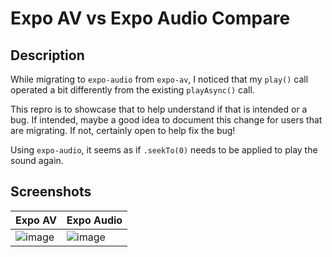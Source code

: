 # Expo AV vs Expo Audio Compare

## Description

While migrating to `expo-audio` from `expo-av`, I noticed that my `play()` call operated a bit differently from the existing `playAsync()` call.

This repro is to showcase that to help understand if that is intended or a bug. If intended, maybe a good idea to document this change for users that are migrating. If not, certainly open to help fix the bug!

Using `expo-audio`, it seems as if `.seekTo(0)` needs to be applied to play the sound again.

## Screenshots

| Expo AV | Expo Audio |
| ---- | ---- |
| ![image](https://github.com/user-attachments/assets/b812deb6-82c7-412e-a6b3-8cfe9cf331b4) | ![image](https://github.com/user-attachments/assets/5af3f473-4355-4ea4-86f7-5c57cd742c6c) |

